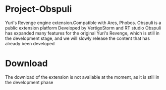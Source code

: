 # Project-Obspuli
Yuri's Revenge engine extension.Compatible with Ares, Phobos.
Obspuli is a public extension platform
Developed by VertigoStorm and RT studio
Obspuli has expanded many features for the original Yuri's Revenge, which is still in the development stage, and we will slowly release the content that has already been developed
# Download
The download of the extension is not available at the moment, as it is still in the development phase
